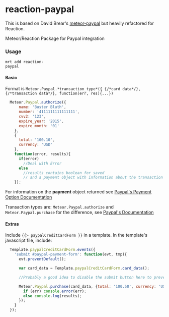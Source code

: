 reaction-paypal
=============

This is based on David Brear's [meteor-paypal](https://github.com/DavidBrear/meteor-paypal.git)
but heavily refactored for Reaction.

Meteor/Reaction Package for Paypal integration


### Usage
```console
mrt add reaction-
paypal
```

#### Basic

Format is `Meteor.Paypal.*transaction_type*({ {/*card data*/}, {/*transaction data*/}, function(err, res){...})`

```javascript
  Meteor.Paypal.authorize({
      name: 'Buster Bluth',
      number: '4111111111111111',
      cvv2: '123',
      expire_year: '2015',
      expire_month: '01'
    },
    {
      total: '100.10',
      currency: 'USD'
    },
    function(error, results){
      if(error)
        //Deal with Error
      else
        //results contains boolean for saved
        // and a payment object with information about the transaction
    });
```

For information on the **payment** object returned see [Paypal's Payment Option Documentation](https://developer.paypal.com/webapps/developer/docs/api/#common-payments-objects)

Transaction types are: `Meteor.Paypal.authorize` and
`Meteor.Paypal.purchase` for the difference, see [Paypal's
Documentation](https://developer.paypal.com/webapps/developer/docs/api/#payments)
#### Extras

Include `{{> paypalCreditCardForm }}` in a template. In the template's javascript file, include:
``` javascript
  Template.paypalCreditCardForm.events({
    'submit #paypal-payment-form': function(evt, tmp){
      evt.preventDefault();

      var card_data = Template.paypalCreditCardForm.card_data();

      //Probably a good idea to disable the submit button here to prevent multiple submissions.

      Meteor.Paypal.purchase(card_data, {total: '100.50', currency: 'USD'}, function(err, results){
        if (err) console.error(err);
        else console.log(results);
      });
    }
  });
```
